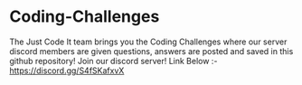 # Coding-Challenges
The Just Code It team brings you the Coding Challenges where our server discord members are given questions, answers are posted and saved in this github repository!
Join our discord server! Link Below :-
https://discord.gg/S4fSKafxvX
